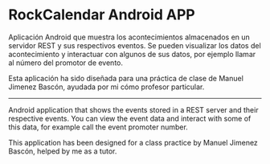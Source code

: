 # RockCalendar Android APP

Aplicación Android que muestra los acontecimientos almacenados en un servidor REST y sus respectivos eventos.
Se pueden visualizar los datos del acontecimiento y interactuar con algunos de sus datos, por ejemplo llamar al número del promotor de evento.

Esta aplicación ha sido diseñada para una práctica de clase de Manuel Jimenez Bascón, ayudada por mi cómo profesor particular.

--------

Android application that shows the events stored in a REST server and their respective events.
You can view the event data and interact with some of this data, for example call the event promoter number.

This application has been designed for a class practice by Manuel Jimenez Bascón, helped by me as a tutor.